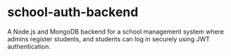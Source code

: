 # school-auth-backend
A Node.js and MongoDB backend for a school management system where admins register students, and students can log in securely using JWT authentication.
